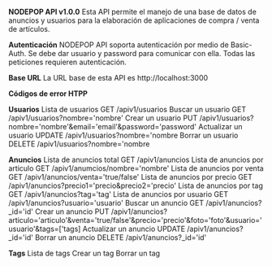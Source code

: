 **NODEPOP API v1.0.0**
Esta API permite el manejo de una base de datos de anuncios y usuarios para la elaboración
de aplicaciones de compra / venta de artículos.

**Autenticación**
NODEPOP API soporta autenticación por medio de Basic-Auth. Se debe dar usuario y password
para comunicar con ella. Todas las peticiones requieren autenticación.

**Base URL**
La URL base de esta API es http://localhost:3000

**Códigos de error HTPP**


**Usuarios**
    Lista de usuarios
        GET /apiv1/usuarios
    Buscar un usuario
        GET /apiv1/usuarios?nombre='nombre'
    Crear un usuario
        PUT /apiv1/usuarios?nombre='nombre'&email='email'&password='password'
    Actualizar un usuario
        UPDATE /apiv1/usuarios?nombre='nombre
    Borrar un usuario
        DELETE /apiv1/usuarios?nombre='nombre

**Anuncios**
    Lista de anuncios total
        GET /apiv1/anuncios
    Lista de anuncios por articulo
        GET /apiv1/anumcios/nombre='nombre'
    Lista de anuncios por venta
        GET /apiv1/anuncios/venta='true/false'
    Lista de anuncios por precio
        GET /apiv1/anuncios?precio1='precio&precio2='precio'
    Lista de anuncios por tag
        GET /apiv1/anuncios?tag='tag'
    Lista de anuncios por usuario
        GET /apiv1/anuncios?usuario='usuario'
    Buscar un anuncio
        GET /apiv1/anuncios?_id='id'
    Crear un anuncio
        PUT /apiv1/anuncios?articulo='articulo'&venta='true/false'&precio='precio'&foto='foto'&usuario='usuario'&tags=['tags]
    Actualizar un anuncio
        UPDATE /apiv1/anuncios?_id='id'
    Borrar un anuncio
        DELETE /apiv1/anuncios?_id='id'

**Tags**
    Lista de tags
    Crear un tag
    Borrar un tag


